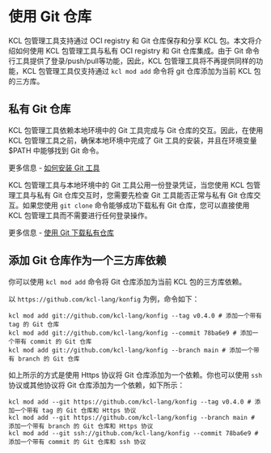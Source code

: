 # 使用 Git 仓库

KCL 包管理工具支持通过 OCI registry 和 Git 仓库保存和分享 KCL 包。本文将介绍如何使用 KCL 包管理工具与私有 OCI registry 和 Git 仓库集成。由于 Git 命令行工具提供了登录/push/pull等功能，因此，KCL 包管理工具将不再提供同样的功能，KCL 包管理工具仅支持通过 `kcl mod add` 命令将 git 仓库添加为当前 KCL 包的三方库。

## 私有 Git 仓库

KCL 包管理工具依赖本地环境中的 Git 工具完成与 Git 仓库的交互。因此，在使用 KCL 包管理工具之前，确保本地环境中完成了 Git 工具的安装，并且在环境变量 $PATH 中能够找到 Git 命令。

更多信息 - [如何安装 Git 工具](https://git-scm.com/downloads)

KCL 包管理工具与本地环境中的 Git 工具公用一份登录凭证，当您使用 KCL 包管理工具与私有 Git 仓库交互时，您需要先检查 Git 工具能否正常与私有 Git 仓库交互。如果您使用 `git clone` 命令能够成功下载私有 Git 仓库，您可以直接使用 KCL 包管理工具而不需要进行任何登录操作。

更多信息 - [使用 Git 下载私有仓库](https://docs.github.com/zh/repositories/creating-and-managing-repositories/cloning-a-repository)

## 添加 Git 仓库作为一个三方库依赖

你可以使用 `kcl mod add` 命令将 Git 仓库添加为当前 KCL 包的三方库依赖。

以 `https://github.com/kcl-lang/konfig` 为例，命令如下：

```shell
kcl mod add git://github.com/kcl-lang/konfig --tag v0.4.0 # 添加一个带有 tag 的 Git 仓库
kcl mod add git://github.com/kcl-lang/konfig --commit 78ba6e9 # 添加一个带有 commit 的 Git 仓库
kcl mod add git://github.com/kcl-lang/konfig --branch main # 添加一个带有 branch 的 Git 仓库
```

如上所示的方式是使用 Https 协议将 Git 仓库添加为一个依赖。你也可以使用 `ssh` 协议或其他协议将 Git 仓库添加为一个依赖，如下所示：

```shell
kcl mod add --git https://github.com/kcl-lang/konfig --tag v0.4.0 # 添加一个带有 tag 的 Git 仓库和 Https 协议
kcl mod add --git https://github.com/kcl-lang/konfig --branch main # 添加一个带有 branch 的 Git 仓库和 Https 协议
kcl mod add --git ssh://github.com/kcl-lang/konfig --commit 78ba6e9 # 添加一个带有 commit 的 Git 仓库和 ssh 协议
```
